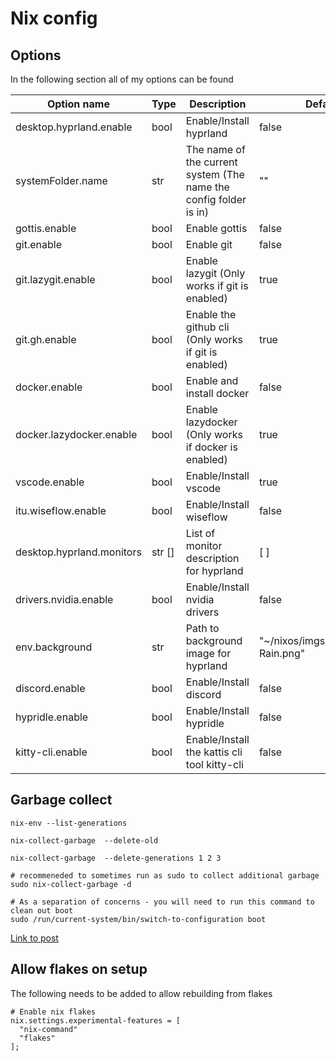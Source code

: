 # Nix config

## Options

In the following section all of my options can be found

| Option name               | Type   | Description                                                       | Default value                            |
| ------------------------- | ------ | ----------------------------------------------------------------- | ---------------------------------------- |
| desktop.hyprland.enable   | bool   | Enable/Install hyprland                                           | false                                    |
| systemFolder.name         | str    | The name of the current system (The name the config folder is in) | ""                                       |
| gottis.enable             | bool   | Enable gottis                                                     | false                                    |
| git.enable                | bool   | Enable git                                                        | false                                    |
| git.lazygit.enable        | bool   | Enable lazygit (Only works if git is enabled)                     | true                                     |
| git.gh.enable             | bool   | Enable the github cli (Only works if git is enabled)              | true                                     |
| docker.enable             | bool   | Enable and install docker                                         | false                                    |
| docker.lazydocker.enable  | bool   | Enable lazydocker (Only works if docker is enabled)               | true                                     |
| vscode.enable             | bool   | Enable/Install vscode                                             | true                                     |
| itu.wiseflow.enable       | bool   | Enable/Install wiseflow                                           | false                                    |
| desktop.hyprland.monitors | str [] | List of monitor description for hyprland                          | [ ]                                      |
| drivers.nvidia.enable     | bool   | Enable/Install nvidia drivers                                     | false                                    |
| env.background            | str    | Path to background image for hyprland                             | "~/nixos/imgs/.background/City-Rain.png" |
| discord.enable            | bool   | Enable/Install discord                                            | false                                    |
| hypridle.enable           | bool   | Enable/Install hypridle                                           | false                                    |
| kitty-cli.enable          | bool   | Enable/Install the kattis cli tool kitty-cli                      | false                                    |

## Garbage collect

```
nix-env --list-generations

nix-collect-garbage  --delete-old

nix-collect-garbage  --delete-generations 1 2 3

# recommeneded to sometimes run as sudo to collect additional garbage
sudo nix-collect-garbage -d

# As a separation of concerns - you will need to run this command to clean out boot
sudo /run/current-system/bin/switch-to-configuration boot
```

[Link to post](https://www.reddit.com/r/NixOS/comments/10107km/comment/j2lekuj/?utm_source=share&utm_medium=web3x&utm_name=web3xcss&utm_term=1&utm_content=share_button)

## Allow flakes on setup

The following needs to be added to allow rebuilding from flakes

```
# Enable nix flakes
nix.settings.experimental-features = [
  "nix-command"
  "flakes"
];
```
